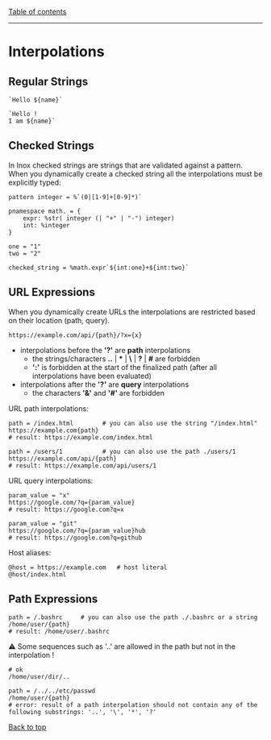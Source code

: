 [Table of contents](./language.md)

---

# Interpolations

## Regular Strings

```
`Hello ${name}`

`Hello ! 
I am ${name}`
```

## Checked Strings

In Inox checked strings are strings that are validated against a pattern. When
you dynamically create a checked string all the interpolations must be
explicitly typed:

```
pattern integer = %`(0|[1-9]+[0-9]*)`

pnamespace math. = {
    expr: %str( integer (| "+" | "-") integer)
    int: %integer
}

one = "1"
two = "2"

checked_string = %math.expr`${int:one}+${int:two}`
```

## URL Expressions

When you dynamically create URLs the interpolations are restricted based on
their location (path, query).

```
https://example.com/api/{path}/?x={x}
```

- interpolations before the **'?'** are **path** interpolations
  - the strings/characters **..** | **\*** | **\\** | **?** | **#** are
    forbidden
  - **':'** is forbidden at the start of the finalized path (after all
    interpolations have been evaluated)
- interpolations after the **'?'** are **query** interpolations
  - the characters **'&'** and **'#'** are forbidden

URL path interpolations:

```
path = /index.html        # you can also use the string "/index.html"
https://example.com{path} 
# result: https://example.com/index.html

path = /users/1           # you can also use the path ./users/1
https://example.com/api/{path} 
# result: https://example.com/api/users/1
```

URL query interpolations:

```
param_value = "x"
https://google.com/?q={param_value}
# result: https://google.com?q=x

param_value = "git"
https://google.com/?q={param_value}hub
# result: https://google.com?q=github
```

Host aliases:

```
@host = https://example.com   # host literal
@host/index.html
```

## Path Expressions

```
path = /.bashrc     # you can also use the path ./.bashrc or a string
/home/user/{path}
# result: /home/user/.bashrc
```

⚠️ Some sequences such as '..' are allowed in the path but not in the
interpolation !

```
# ok
/home/user/dir/..

path = /../../etc/passwd
/home/user/{path}
# error: result of a path interpolation should not contain any of the following substrings: '..', '\', '*', '?'
```

[Back to top](#)
